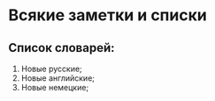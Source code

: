 # Всякие заметки и списки
## Список словарей:
1. Новые русские;
2. Новые английские;
3. Новые немецкие;
